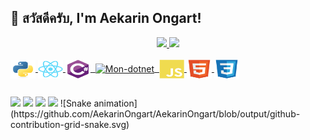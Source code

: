 ## 👋 สวัสดีครับ, I'm Aekarin Ongart!
<div align="center">
    <a href="https://github.com/AekarinOngart">
        <img height="180em" src="https://github-readme-stats.vercel.app/api?username=AekarinOngart&show_icons=true&theme=dracula&include_all_commits=true&count_private=true" />
        <img height="180em" src="https://github-readme-stats.vercel.app/api/top-langs/?username=AekarinOngart&layout=compact&langs_count=7&theme=dracula" />
</div>
<div style="display: inline_block"><br>
    <img align="center" alt="Mon-Python" height="30" width="40" src="https://raw.githubusercontent.com/devicons/devicon/master/icons/python/python-original.svg">
    <img align="center" alt="Mon-React" height="30" width="40" src="https://raw.githubusercontent.com/devicons/devicon/master/icons/react/react-original.svg">
    <img align="center" alt="Mon-Csharp" height="30" width="40" src="https://raw.githubusercontent.com/devicons/devicon/master/icons/csharp/csharp-original.svg">&nbsp;
    <img align="center" alt="Mon-dotnet" height="30" src="https://upload.wikimedia.org/wikipedia/commons/thumb/e/ee/.NET_Core_Logo.svg/512px-.NET_Core_Logo.svg.png?20210328084203">&nbsp;
    <img align="center" alt="Mon-Js" height="30" width="40" src="https://raw.githubusercontent.com/devicons/devicon/master/icons/javascript/javascript-plain.svg">
    <img align="center" alt="Mon-HTML" height="30" width="40" src="https://raw.githubusercontent.com/devicons/devicon/master/icons/html5/html5-original.svg">
    <img align="center" alt="Mon-CSS" height="30" width="40" src="https://raw.githubusercontent.com/devicons/devicon/master/icons/css3/css3-original.svg">
</div>

##

<div>
    <a href="https://www.youtube.com/HackBaoBao" target="_blank"><img src="https://img.shields.io/badge/YouTube-FF0000?style=for-the-badge&logo=youtube&logoColor=white" target="_blank"></a>
    <a href="https://instagram.com/monaekarin" target="_blank"><img src="https://img.shields.io/badge/-Instagram-%23E4405F?style=for-the-badge&logo=instagram&logoColor=white" target="_blank"></a>
    <a href="https://discord.gg/wagxzStdcR" target="_blank"><img src="https://img.shields.io/badge/Discord-7289DA?style=for-the-badge&logo=discord&logoColor=white" target="_blank"></a>
    <a href="mailto:Aekarin.Ongart@gmail.com"><img src="https://img.shields.io/badge/-Gmail-%23333?style=for-the-badge&logo=gmail&logoColor=white" target="_blank"></a>
    ![Snake animation](https://github.com/AekarinOngart/AekarinOngart/blob/output/github-contribution-grid-snake.svg)

</div>
